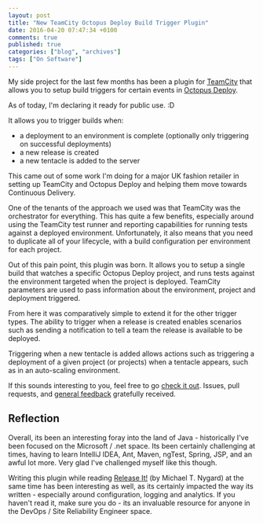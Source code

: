 ```yaml
---
layout: post
title: "New TeamCity Octopus Deploy Build Trigger Plugin"
date: 2016-04-20 07:47:34 +0100
comments: true
published: true
categories: ["blog", "archives"]
tags: ["On Software"]
---
```


My side project for the last few months has been a plugin for [TeamCity](https://jetbrains.com/teamcity) that allows 
you to setup build triggers for certain events in [Octopus Deploy](http://octopus.com).

As of today, I'm declaring it ready for public use. :D

It allows you to trigger builds when:
 - a deployment to an environment is complete (optionally only triggering on successful deployments)
 - a new release is created
 - a new tentacle is added to the server

This came out of some work I'm doing for a major UK fashion retailer in setting up TeamCity and Octopus Deploy and helping them move towards Continuous Delivery.

One of the tenants of the approach we used was that TeamCity was the orchestrator for everything. This has quite a few benefits, especially around using the TeamCity test runner and reporting capabilities for running tests against a deployed environment. Unfortunately, it also means that you need to duplicate all of your lifecycle, with a build configuration per environment for each project.

Out of this pain point, this plugin was born. It allows you to setup a single build that watches a specific Octopus Deploy project, and runs tests against the environment targeted when the project is deployed. TeamCity parameters are used to pass information about the environment, project and deployment triggered.

From here it was comparatively simple to extend it for the other trigger types. The ability to trigger when a release is created enables scenarios such as sending a notification to tell a team the release is available to be deployed.

Triggering when a new tentacle is added allows actions such as triggering a deployment of a given project (or projects) when a tentacle appears, such as in an auto-scaling environment.

If this sounds interesting to you, feel free to go [check it out](https://github.com/matt-richardson/teamcity-octopus-build-trigger-plugin). Issues, pull requests, and [general feedback](https://twitter.com/squire_matt) gratefully received.

## Reflection

Overall, its been an interesting foray into the land of Java - historically I've been focused on the Microsoft / .net space. Its been certainly challenging at times, having to learn IntelliJ IDEA, Ant, Maven, ngTest, Spring, JSP, and an awful lot more. Very glad I've challenged myself like this though.

Writing this plugin while reading [Release It!](https://pragprog.com/book/mnee/release-it) (by Michael T. Nygard) at the same time has been interesting as well, as its certainly impacted the way its written - especially around configuration, logging and analytics. If you haven't read it, make sure you do - its an invaluable resource for anyone in the DevOps / Site Reliability Engineer space.  
